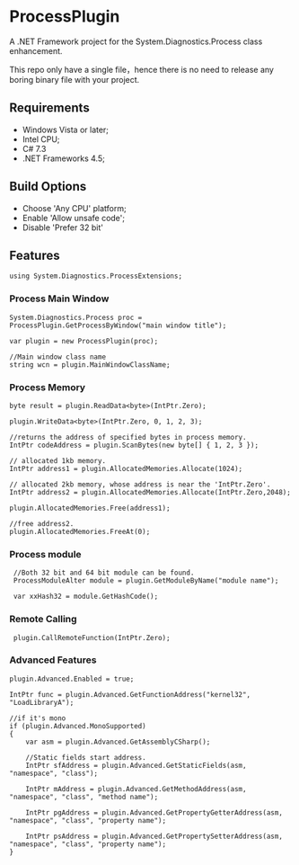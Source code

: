 # ProcessPlugin
A .NET Framework project for the System.Diagnostics.Process class enhancement. 

This repo only have a single file，hence there is no need to release any boring binary file with your project.

## Requirements
* Windows Vista or later;
* Intel CPU;
* C# 7.3
* .NET Frameworks 4.5;

## Build Options
* Choose 'Any CPU' platform;
* Enable 'Allow unsafe code';
* Disable 'Prefer 32 bit'

## Features

`using System.Diagnostics.ProcessExtensions;`

### Process Main Window

```
System.Diagnostics.Process proc = ProcessPlugin.GetProcessByWindow("main window title");

var plugin = new ProcessPlugin(proc);

//Main window class name
string wcn = plugin.MainWindowClassName;
```
### Process Memory

```
byte result = plugin.ReadData<byte>(IntPtr.Zero);

plugin.WriteData<byte>(IntPtr.Zero, 0, 1, 2, 3);

//returns the address of specified bytes in process memory.
IntPtr codeAddress = plugin.ScanBytes(new byte[] { 1, 2, 3 });

// allocated 1kb memory.
IntPtr address1 = plugin.AllocatedMemories.Allocate(1024);

// allocated 2kb memory, whose address is near the 'IntPtr.Zero'.
IntPtr address2 = plugin.AllocatedMemories.Allocate(IntPtr.Zero,2048);

plugin.AllocatedMemories.Free(address1);
            
//free address2.
plugin.AllocatedMemories.FreeAt(0);
```
### Process module

```
 //Both 32 bit and 64 bit module can be found.
 ProcessModuleAlter module = plugin.GetModuleByName("module name");

 var xxHash32 = module.GetHashCode();
```


### Remote Calling

` plugin.CallRemoteFunction(IntPtr.Zero);`

### Advanced Features

```
plugin.Advanced.Enabled = true;

IntPtr func = plugin.Advanced.GetFunctionAddress("kernel32", "LoadLibraryA");

//if it's mono 
if (plugin.Advanced.MonoSupported)
{
    var asm = plugin.Advanced.GetAssemblyCSharp();

    //Static fields start address.
    IntPtr sfAddress = plugin.Advanced.GetStaticFields(asm, "namespace", "class");

    IntPtr mAddress = plugin.Advanced.GetMethodAddress(asm, "namespace", "class", "method name");

    IntPtr pgAddress = plugin.Advanced.GetPropertyGetterAddress(asm, "namespace", "class", "property name");

    IntPtr psAddress = plugin.Advanced.GetPropertySetterAddress(asm, "namespace", "class", "property name");
}
```
